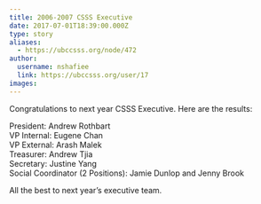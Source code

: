 ```yaml
---
title: 2006-2007 CSSS Executive 
date: 2017-07-01T18:39:00.000Z
type: story
aliases:
  - https://ubccsss.org/node/472
author:
  username: nshafiee
  link: https://ubccsss.org/user/17
images:
---
```


<div class="field field-name-body field-type-text-with-summary field-label-hidden"><div class="field-items"><div class="field-item even"><p>Congratulations to next year CSSS Executive. Here are the results: </p>
<p>President: Andrew Rothbart<br>
VP Internal: Eugene Chan<br>
VP External: Arash Malek<br>
Treasurer: Andrew Tjia<br>
Secretary: Justine Yang<br>
Social Coordinator (2 Positions): Jamie Dunlop and Jenny Brook</p>
<p>All the best to next year&#x2019;s executive team. </p>
</div></div></div>    <footer>
          </footer>
